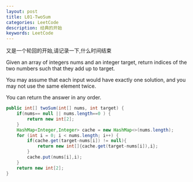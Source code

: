 ```yaml
---
layout: post
title: L01-TwoSum
categories: LeetCode
description: 经典的开始
keywords: LeetCode
---  
```


 又是一个轮回的开始,请记录一下,什么时间结束

Given an array of integers nums and an integer target, return indices of the two numbers such that they add up to target.   

You may assume that each input would have exactly one solution, and you may not use the same element twice.   

You can return the answer in any order.


~~~java
public int[] twoSum(int[] nums, int target) {
    if(nums== null || nums.length==0 ) {
        return new int[2];
    }
    HashMap<Integer,Integer> cache = new HashMap<>(nums.length);
    for (int i = 0; i < nums.length; i++) {
        if(cache.get(target-nums[i]) != null){
            return new int[]{cache.get(target-nums[i]),i};
        }
        cache.put(nums[i],i);
    }
    return new int[2];
}
~~~